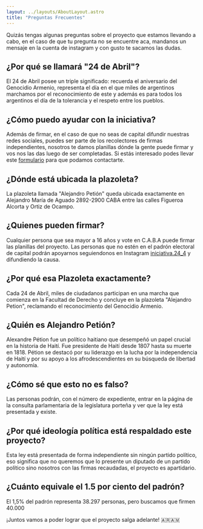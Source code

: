```yaml
---
layout: ../layouts/AboutLayout.astro
title: "Preguntas Frecuentes"
---
```

Quizás tengas algunas preguntas sobre el proyecto que estamos llevando a cabo, en el caso de que tu pregunta no se encuentre aca, mandanos un mensaje en la cuenta de instagram y con gusto te sacamos las dudas.






## ¿Por qué se llamará "24 de Abril"?
El 24 de Abril posee un triple significado: recuerda el aniversario del Genocidio Armenio, representa el día en el que miles de argentinos marchamos por el reconocimiento de este y además es para todos los argentinos el día de la tolerancia y el respeto entre los pueblos.


## ¿Cómo puedo ayudar con la iniciativa?
Además de firmar, en el caso de que no seas de capital difundir nuestras redes sociales, puedes ser parte de los recolectores de firmas independientes, nosotros te damos planillas dónde la gente puede firmar y vos nos las das luego de ser completadas. Si estás interesado podes llevar este [formulario](https://docs.google.com/forms/d/e/1FAIpQLSd0MqJPI56-PdvwEdA1Loza3PG49DlgKkdPtYPmxX1c-jDRIQ/viewform) para que podamos contactarte.


## ¿Dónde está ubicada la plazoleta?
La plazoleta llamada "Alejandro Petión" queda ubicada exactamente en Alejandro María de Aguado 2892-2900 CABA entre las calles Figueroa Alcorta y Ortiz de Ocampo.


## ¿Quienes pueden firmar?
Cualquier persona que sea mayor a 16 años y vote en C.A.B.A puede firmar las planillas del proyecto. Las personas que no estén en el padrón electoral de capital podrán apoyarnos seguiendonos en Instagram [iniciativa.24_4](https://instagram.com/iniciativa.24_4?igshid=MzRlODBiNWFlZA==) y difundiendo la causa.


## ¿Por qué esa Plazoleta exactamente?
Cada 24 de Abril, miles de ciudadanos participan en una marcha que comienza en la Facultad de Derecho y concluye en la plazoleta "Alejandro Petion", reclamando el reconocimiento del Genocidio Armenio.
## ¿Quién es Alejandro Petión?
Alexandre Pétion fue un político haitiano que desempeñó un papel crucial en la historia de Haití. Fue presidente de Haití desde 1807 hasta su muerte en 1818. Pétion se destacó por su liderazgo en la lucha por la independencia de Haití y por su apoyo a los afrodescendientes en su búsqueda de libertad y autonomía.




## ¿Cómo sé que esto no es falso?
Las personas podrán, con el número de expediente, entrar en la página de la consulta parlamentaria de la legislatura porteña y ver que la ley está presentada y existe.


## ¿Por qué ideología política está respaldado este proyecto?
Esta ley está presentada de forma independiente sin ningún partido político, eso significa que no queremos que lo presente un diputado de un partido político sino nosotros con las firmas recaudadas, el proyecto es apartidario.






## ¿Cuánto equivale el 1.5 por ciento del padrón?
El 1,5% del padrón representa 38.297 personas, pero buscamos que firmen 40.000


¡Juntos vamos a poder lograr que el proyecto salga adelante! 🇦🇷🇦🇲

